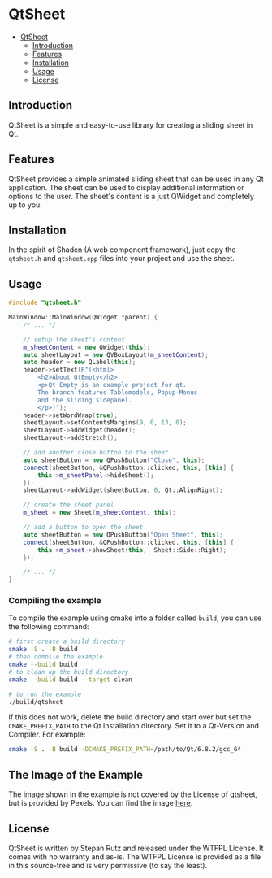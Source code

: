 
# QtSheet

- [QtSheet](#qtsheet)
  - [Introduction](#introduction)
  - [Features](#features)
  - [Installation](#installation)
  - [Usage](#usage)
  - [License](#license)

## Introduction

QtSheet is a simple and easy-to-use library for creating a sliding sheet in Qt.

## Features

QtSheet provides a simple animated sliding sheet that can be used in any Qt application. The sheet can be used to display additional information or options to the user. The sheet's content is a just QWidget and completely up to you.

## Installation

In the spirit of Shadcn (A web component framework), just copy the ```qtsheet.h``` and ```qtsheet.cpp``` files into your project and use the sheet.

## Usage

```cpp
#include "qtsheet.h"

MainWindow::MainWindow(QWidget *parent) {
    /* ... */

    // setup the sheet's content
    m_sheetContent = new QWidget(this);
    auto sheetLayout = new QVBoxLayout(m_sheetContent);
    auto header = new QLabel(this);
    header->setText(R"(<html>
        <h2>About QtEmpty</h2>
        <p>Qt Empty is an example project for qt.
        The branch features Tablemodels, Popup-Menus
        and the sliding sidepanel.
        </p>)");
    header->setWordWrap(true);
    sheetLayout->setContentsMargins(9, 0, 13, 0);
    sheetLayout->addWidget(header);
    sheetLayout->addStretch();

    // add another close button to the sheet
    auto sheetButton = new QPushButton("Close", this);
    connect(sheetButton, &QPushButton::clicked, this, [this] {
        this->m_sheetPanel->hideSheet();
    });
    sheetLayout->addWidget(sheetButton, 0, Qt::AlignRight);

    // create the sheet panel
    m_sheet = new Sheet(m_sheetContent, this);

    // add a button to open the sheet
    auto sheetButton = new QPushButton("Open Sheet", this);
    connect(sheetButton, &QPushButton::clicked, this, [this] {
        this->m_sheet->showSheet(this,  Sheet::Side::Right);
    });    

    /* ... */
}
```

### Compiling the example

To compile the example using cmake into a folder called `build`, you can use the following command:

```bash
# first create a build directory
cmake -S . -B build
# then compile the example
cmake --build build
# to clean up the build directory
cmake --build build --target clean

# to run the example
./build/qtsheet
```

If this does not work, delete the build directory and start over but set the `CMAKE_PREFIX_PATH` to the Qt installation directory. Set it to a Qt-Version and Compiler. For example:

```bash
cmake -S . -B build -DCMAKE_PREFIX_PATH=/path/to/Qt/6.8.2/gcc_64
```

## The Image of the Example

The image shown in the example is not covered by the License of qtsheet, but is provided by Pexels. You can find the image [here](https://www.pexels.com/photo/white-printer-paper-590011/).


## License

QtSheet is written by Stepan Rutz and released under the WTFPL License. It comes with no warranty and as-is.
The WTFPL License is provided as a file in this source-tree and is very permissive (to say the least).

